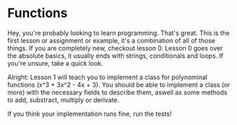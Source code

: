 # Functions

Hey, you're probably looking to learn programming.
That's great. This is the first lesson or assignment or example, it's a combination of all of those things.
If you are completely new, checkout lesson 0. 
Lesson 0 goes over the absolute basics, it usually ends with strings, conditionals and loops. If you're unsure, take a quick look.

Alright: Lesson 1 will teach you to implement a class for polynominal functions (x^3 + 3x^2 - 4x + 3). 
You should be able to implement a class (or more) with the necessary fields to describe them, aswell as some methods to add, substract, multiply or derivate.

If you think your implementation runs fine, run the tests!